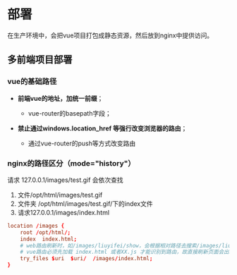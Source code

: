 # 部署

在生产环境中，会把vue项目打包成静态资源，然后放到nginx中提供访问。



## 多前端项目部署

### vue的基础路径

- **前端vue的地址，加统一前缀**；

  - vue-router的basepath字段；

- **禁止通过windows.location_href 等强行改变浏览器的路由**；

  - 通过vue-router的push等方式改变路由

  

### nginx的路径区分（mode="history"）

请求 127.0.0.1/images/test.gif 会依次查找 

1. 文件/opt/html/images/test.gif   
2. 文件夹 /opt/html/images/test.gif/下的index文件  
3.  请求127.0.0.1/images/index.html

```conf
location /images {
    root /opt/html/;
    index  index.html;
    # web路由刷新时，如/images/liuyifei/show，会根据相对路径去搜索/images/liuyifei/show文件，然后搜索不到，会继续搜索/images/index.html
    # vue路由必须先加载 index.html 或者XX.js 才能识别到路由，故直接刷新页面会出现404，这时候最好到做法，是使用try_files 进行尝试，如果获取不到资源，加载index.html 
    try_files $uri  $uri/  /images/index.html; 
}
```

